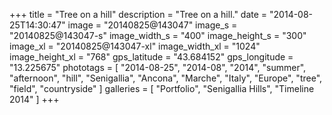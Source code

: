 +++
title = "Tree on a hill"
description = "Tree on a hill."
date = "2014-08-25T14:30:47"
image = "20140825@143047"
image_s = "20140825@143047-s"
image_width_s = "400"
image_height_s = "300"
image_xl = "20140825@143047-xl"
image_width_xl = "1024"
image_height_xl = "768"
gps_latitude = "43.684152"
gps_longitude = "13.225675"
phototags = [ "2014-08-25", "2014-08", "2014", "summer", "afternoon", "hill", "Senigallia", "Ancona", "Marche", "Italy", "Europe", "tree", "field", "countryside" ]
galleries = [ "Portfolio", "Senigallia Hills", "Timeline 2014" ]
+++
